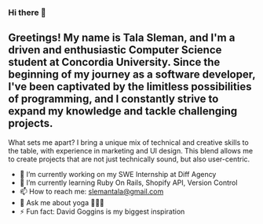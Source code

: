 ### Hi there 👋

## Greetings! My name is Tala Sleman, and I'm a driven and enthusiastic Computer Science student at Concordia University. Since the beginning of my journey as a software developer, I've been captivated by the limitless possibilities of programming, and I constantly strive to expand my knowledge and tackle challenging projects.
What sets me apart? I bring a unique mix of technical and creative skills to the table, with experience in marketing and UI design. This blend allows me to create projects that are not just technically sound, but also user-centric.

- 🔭 I’m currently working on my SWE Internship at Diff Agency
- 🌱 I’m currently learning Ruby On Rails, Shopify API, Version Control
- 📫 How to reach me: slemantala@gmail.com
- 💬 Ask me about yoga 🧘🏻😄
- ⚡ Fun fact: David Goggins is my biggest inspiration
